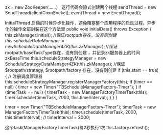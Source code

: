 
zk = new ZooKeeper(……）
这行代码会隐式创建两个线程
    sendThread = new SendThread(clientCnxnSocket);
    eventThread = new EventThread();


InitialThread
启动的时候异步化操作，避免阻塞整个应用程序的启动过程，异步化的操作全部封装在这个方法里
public void initialData() throws Exception {
    this.zkManager.initial(); //保证$rootpath存在，没有则创建
    this.scheduleDataManager = new ScheduleDataManager4ZK(this.zkManager); //保证$rootpath/baseTaskType存在，没有则创建 ，并记录zk服务器上的时间zkBaseTime
    this.scheduleStrategyManager = new ScheduleStrategyDataManager4ZK(this.zkManager);  //保证$rootpath/strategy, $rootpath/factory 存在，没有则创建
    if (this.start == true) {
        // 注册调度管理器
        this.scheduleStrategyManager.registerManagerFactory(this);
        if (timer == null) {
            timer = new Timer("TBScheduleManagerFactory-Timer");
        }
        if (timerTask == null) {
            timerTask = new ManagerFactoryTimerTask(this);
            timer.schedule(timerTask, 2000, this.timerInterval);
        }
    }
}


timer = new Timer("TBScheduleManagerFactory-Timer");
timerTask = new ManagerFactoryTimerTask(this);
timer.schedule(timerTask, 2000, this.timerInterval);  // timerInterval = 2000;

这个task(ManagerFactoryTimerTask)每2秒执行1次
this.factory.refresh();